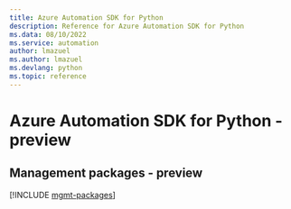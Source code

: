 ```yaml
---
title: Azure Automation SDK for Python
description: Reference for Azure Automation SDK for Python
ms.data: 08/10/2022
ms.service: automation
author: lmazuel
ms.author: lmazuel
ms.devlang: python
ms.topic: reference
---
```

# Azure Automation SDK for Python - preview

## Management packages - preview
[!INCLUDE [mgmt-packages](automation-mgmt-index.md)]